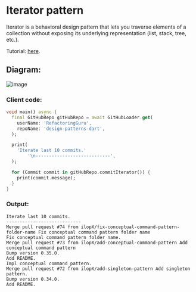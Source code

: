 # Iterator pattern
Iterator is a behavioral design pattern that lets you traverse elements of a collection without 
exposing its underlying representation (list, stack, tree, etc.).

Tutorial: [here](https://refactoring.guru/design-patterns/iterator).

## Diagram:
![image](https://user-images.githubusercontent.com/8049534/183165928-7274e761-09e3-48ce-b9c1-41d552fa1f1a.png)


### Client code:
```dart
void main() async {
  final GitHubRepo gitHubRepo = await GitHubLoader.get(
    userName: 'RefactoringGuru',
    repoName: 'design-patterns-dart',
  );

  print(
    'Iterate last 10 commits.'
        '\n----------------------------',
  );

  for (Commit commit in gitHubRepo.commitIterator()) {
    print(commit.message);
  }
}
```

### Output:
```
Iterate last 10 commits.
----------------------------
Merge pull request #74 from ilopX/fix-conceptual-command-pattern-folder-name Fix conceptual command pattern folder name
Fix conceptual command pattern folder name.
Merge pull request #73 from ilopX/add-conceptual-command-pattern Add conceptual command pattern
Bump version 0.35.0.
Add README.
Impl conceptual command pattern.
Merge pull request #72 from ilopX/add-singleton-pattern Add singleton pattern.
Bump version 0.34.0.
Add README.
```

